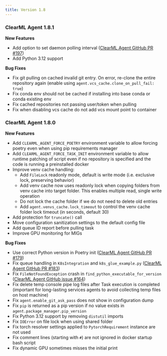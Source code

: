 ```yaml
---
title: Version 1.8
---
```


### ClearML Agent 1.8.1

**New Features**
* Add option to set daemon polling interval ([ClearML Agent GitHub PR #197](https://github.com/allegroai/clearml-agent/pull/197))
* Add Python 3.12 support

**Bug Fixes**
* Fix git pulling on cached invalid git entry. On error, re-clone the entire repository again (enable using `agent.vcs_cache.clone_on_pull_fail: true`)
* Fix conda env should not be cached if installing into base conda or conda existing env
* Fix cached repositories not passing user/token when pulling
* Fix when disabling vcs cache do not add vcs mount point to container

### ClearML Agent 1.8.0

**New Features**
* Add `CLEARML_AGENT_FORCE_POETRY` environment variable to allow forcing poetry even when using pip requirements manager
* Add `CLEARML_AGENT_FORCE_TASK_INIT` environment variable to allow runtime patching of script even if no repository is 
specified and the code is running a preinstalled docker
* Improve venv cache handling:
  * Add `FileLock` readonly mode, default is write mode (i.e. exclusive lock, preserving behavior)
  * Add venv cache now uses readonly lock when copying folders from venv cache into target folder. This enables multiple read, single write operation
  * Do not lock the cache folder if we do not need to delete old entries
  * Add `agent.venvs_cache.lock_timeout` to control the venv cache folder lock timeout (in seconds, default 30)
* Add protection for `truncate()` call
* Move configuration sanitization settings to the default config file
* Add queue ID report before pulling task
* Improve GPU monitoring for MIGs

**Bug Fixes**
* Use correct Python version in Poetry init ([ClearML Agent GitHub PR #179](https://github.com/allegroai/clearml-agent/pull/179))
* Fix queue handling in `K8sIntegration` and `k8s_glue_example.py` ([ClearML Agent GitHub PR #183](https://github.com/allegroai/clearml-agent/pull/183))
* Fix `FileNotFoundException` crash in `find_python_executable_for_version` ([ClearML Agent GitHub issue #164](https://github.com/allegroai/clearml-agent/issues/164))
* Fix delete temp console pipe log files after Task execution is completed (important for long-lasting services agents to avoid collecting temp files on host machine)
* Fix `agent.enable_git_ask_pass` does not show in configuration dump
* Fix `pip` is returned as a pip version if no value exists in `agent.package_manager.pip_version`
* Fix Python 3.12 support by removing `distutil` imports
* Fix `IOError` on file lock when using shared folder
* Fix torch resolver settings applied to `PytorchRequirement` instance are not used
* Fix comment lines (starting with `#`) are not ignored in docker startup bash script
* Fix dynamic GPU sometimes misses the initial print

